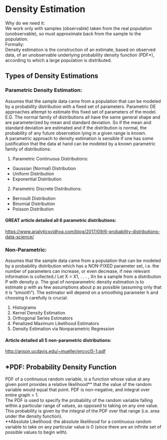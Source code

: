 # Density Estimation
Why do we need it:\
We work only with samples (observable) taken from the real population (unobservable), so must approximate back from the sample to the population.\
Formally:\
Density estimation is the construction of an estimate, based on observed data, of an unobservable underlying probability density function (PDF*), according to which a large population is distributed.

## Types of Density Estimations
### Parametric Density Estimation:
Assumes that the sample data came from a population that can be modeled by a probability distribution with a fixed set of parameters. Parametric DE approaches attempt to estimate this fixed set of parameters of the model. E.G.  The normal family of distributions all have the same general shape and are parameterized by mean and standard deviation. So if the mean and standard deviation are estimated and if the distribution is normal, the probability of any future observation lying in a given range is known.\
A parametric approach to density estimation is sensible if one has some justification that the data at hand can be modeled by a known parametric family of distributions:
1. Parametric Continuous Distributions:
  * Gaussian (Normal) Distribution
  * Uniform Distribution
  * Exponential Distribution
2. Parametric Discrete Distributions:
  * Bernoulli Distribution
  * Binomial Distribution
  * Poisson Distribution
#### GREAT article detailed all 6 parametric distributions: 
https://www.analyticsvidhya.com/blog/2017/09/6-probability-distributions-data-science/

### Non-Parametric:
Assumes that the sample data came from a population that can be modeled by a probability distribution which has a NON-FIXED parameter set, i.e. the number of parameters can increase, or even decrease, if new relevant information is collected./
Let X = X1, . . . , Xn be a sample from a distribution P with density p. The goal of nonparametric density estimation is to estimate p with as few assumptions about p as possible (assuming only that it is “smooth”). The estimator will depend on a smoothing parameter h and choosing h carefully is crucial.
1. Histograms
2. Kernel Density Estimation
3. Orthogonal Series Estimators
4. Penalized Maximum Likelihood Estimators
5. Density Estimation via Nonparametric Regression
#### Article detailed all 5 non-parametric distributions: 
http://anson.ucdavis.edu/~mueller/encycl5-1.pdf

## *PDF: Probability Density Function
PDF of a continuous random variable, is a function whose value at any given point provides a relative likelihood** that the value of the random variable would equal that point. PDF is non-negative, and integral over entire graph = 1.\
The PDF is used to specify the probability of the random variable falling within a particular range of values, as opposed to taking on any one value. This probability is given by the integral of the PDF over that range (i.e. area under the density function).\
**Absolute Likelihood: the absolute likelihood for a continuous random variable to take on any particular value is 0 (since there are an infinite set of possible values to begin with).
